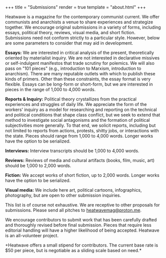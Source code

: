 +++
title = "Submissions"
render = true
template = "about.html"
+++

Heatwave is a magazine for the contemporary communist current. We offer communists and anarchists a venue to share experiences and strategize together. We encourage original submissions in a variety of forms, including essays, political theory, reviews, visual media, and short fiction. Submissions need not conform strictly to a particular style. However, below are some parameters to consider that may aid in development.

**Essays:** We are interested in critical analysis of the present, theoretically oriented by materialist inquiry. We are not interested in declarative missives or self-indulgent manifestos that trade scrutiny for polemics. We will also pass on "101 pieces" (e.g., introduction to Marxism, introduction to anarchism). There are many reputable outlets with which to publish these kinds of primers. Other than these constraints, the essay format is very flexible. Essays can be long-form or short-form, but we are interested in pieces in the range of 1,000 to 4,000 words.

**Reports & Inquiry:** Political theory crystallizes from the practical experiences and struggles of daily life. We appreciate the form of the workers' inquiry as a model for researching and reporting on the technical and political conditions that shape class conflict, but we seek to extend that method to investigate social antagonisms and the formation of political subjectivities more generally. To that end, we solicit reports, including but not limited to reports from actions, protests, shitty jobs, or interactions with the state. Pieces should range from 1,000 to 4,000 words. Longer works have the option to be serialized. 

**Interviews:** Interview transcripts should be 1,000 to 4,000 words.

**Reviews:** Reviews of media and cultural artifacts (books, film, music, art) should be 1,000 to 2,000 words. 

**Fiction:** We accept works of short fiction, up to 2,000 words. Longer works have the option to be serialized. 

**Visual media:** We include here art, political cartoons, infographics, photography, but are open to other submission inquiries. 

This list is of course not exhaustive. We are receptive to other proposals for submissions. Please send all pitches to [heatwavemag@proton.me](heatwavemag@proton.me).

We encourage contributors to submit work that has been carefully drafted and thoroughly revised before final submission. Pieces that require less editorial handling will have a higher likelihood of being accepted. Heatwave is an all-volunteer project. 

+Heatwave offers a small stipend for contributors. The current base rate is $50 per piece, but is negotiable as a sliding scale based on need.*